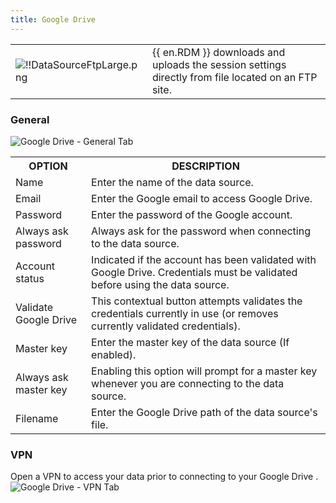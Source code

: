 ```yaml
---
title: Google Drive
---
```

<table>
	<tr>
		<td>

![!!DataSourceFtpLarge.png](/img/common/DataSourceFtpLarge.png) 
		</td>
		<td>
{{ en.RDM }} downloads and uploads the session settings directly from file located on an FTP site. 
		</td>
	</tr>
</table>

### General 

![Google Drive - General Tab](/img/en/rdm/windows/clip3622.png) 

<table>
	<tr>
		<th>
OPTION 
		</th>
		<th>
DESCRIPTION 
		</th>
	</tr>
	<tr>
		<td>
Name 
		</td>
		<td>
Enter the name of the data source. 
		</td>
	</tr>
	<tr>
		<td>
Email 
		</td>
		<td>
Enter the Google email to access Google Drive. 
		</td>
	</tr>
	<tr>
		<td>
Password 
		</td>
		<td>
Enter the password of the Google account. 
		</td>
	</tr>
	<tr>
		<td>
Always ask password 
		</td>
		<td>
Always ask for the password when connecting to the data source. 
		</td>
	</tr>
	<tr>
		<td>
Account status 
		</td>
		<td>
Indicated if the account has been validated with Google Drive. Credentials must be validated before using the data source. 
		</td>
	</tr>
	<tr>
		<td>
Validate Google Drive 
		</td>
		<td>
This contextual button attempts validates the credentials currently in use (or removes currently validated credentials). 
		</td>
	</tr>
	<tr>
		<td>
Master key 
		</td>
		<td>
Enter the master key of the data source (If enabled). 
		</td>
	</tr>
	<tr>
		<td>
Always ask master key 
		</td>
		<td>
Enabling this option will prompt for a master key whenever you are connecting to the data source. 
		</td>
	</tr>
	<tr>
		<td>
Filename 
		</td>
		<td>
Enter the Google Drive path of the data source's file. 
		</td>
	</tr>
</table>

### VPN 

Open a VPN to access your data prior to connecting to your Google Drive .  
![Google Drive - VPN Tab](/img/en/rdm/windows/GoogleDriveVPN.png) 

